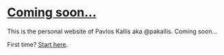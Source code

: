 
# [Coming soon...](/)

This is the personal website of Pavlos Kallis aka @pakallis. Coming soon...

First time? [Start here](http://pakallis.github.io/introducing-utterson). 

